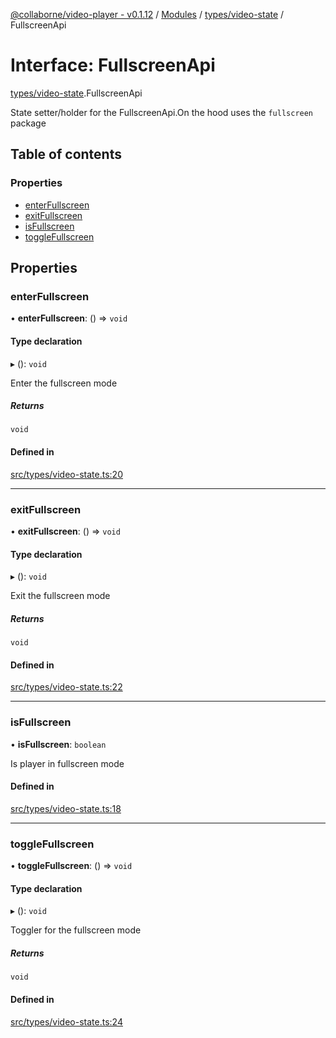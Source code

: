 [@collaborne/video-player - v0.1.12](/docs/../README.md) / [Modules](/docs/modules.md) / [types/video-state](/docs/modules/types_video_state.md) / FullscreenApi

# Interface: FullscreenApi

[types/video-state](/docs/modules/types_video_state.md).FullscreenApi

State setter/holder for the FullscreenApi.On the hood uses the `fullscreen` package

## Table of contents

### Properties

- [enterFullscreen](/docs/interfaces/types_video_state.FullscreenApi.md#enterfullscreen)
- [exitFullscreen](/docs/interfaces/types_video_state.FullscreenApi.md#exitfullscreen)
- [isFullscreen](/docs/interfaces/types_video_state.FullscreenApi.md#isfullscreen)
- [toggleFullscreen](/docs/interfaces/types_video_state.FullscreenApi.md#togglefullscreen)

## Properties

### enterFullscreen

• **enterFullscreen**: () => `void`

#### Type declaration

▸ (): `void`

Enter the fullscreen mode

##### Returns

`void`

#### Defined in

[src/types/video-state.ts:20](https://github.com/Collaborne/video-player/blob/803dfdf/src/types/video-state.ts#L20)

___

### exitFullscreen

• **exitFullscreen**: () => `void`

#### Type declaration

▸ (): `void`

Exit the fullscreen mode

##### Returns

`void`

#### Defined in

[src/types/video-state.ts:22](https://github.com/Collaborne/video-player/blob/803dfdf/src/types/video-state.ts#L22)

___

### isFullscreen

• **isFullscreen**: `boolean`

Is player in fullscreen mode

#### Defined in

[src/types/video-state.ts:18](https://github.com/Collaborne/video-player/blob/803dfdf/src/types/video-state.ts#L18)

___

### toggleFullscreen

• **toggleFullscreen**: () => `void`

#### Type declaration

▸ (): `void`

Toggler for the fullscreen mode

##### Returns

`void`

#### Defined in

[src/types/video-state.ts:24](https://github.com/Collaborne/video-player/blob/803dfdf/src/types/video-state.ts#L24)
